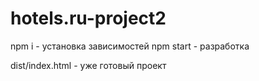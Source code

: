 # hotels.ru-project2

npm i - установка зависимостей
npm start - разработка

dist/index.html - уже готовый проект
